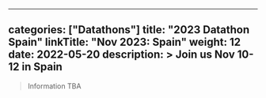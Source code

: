 
---
categories: ["Datathons"]
title: "2023 Datathon Spain"
linkTitle: "Nov 2023: Spain"
weight: 12
date: 2022-05-20
description: >
  Join us Nov 10-12 in Spain
---

>Information TBA
